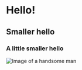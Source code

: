 # Hello!
## Smaller hello
### A little smaller hello

![Image of a handsome man](https://www.giantbomb.com/a/uploads/original/2/22072/2059952-img_20111112_205409.jpg)
